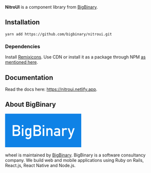 **NitroUI** is a component library from [BigBinary](https://www.bigbinary.com). 

## Installation

```
yarn add https://github.com/bigbinary/nitroui.git
```


### Dependencies

Install [Remixicons](https://remixicon.com/). 
Use CDN or install it as a package through NPM [as mentioned here](https://github.com/Remix-Design/remixicon#usage).

## Documentation

Read the docs here: https://nitroui.netlify.app.


## About BigBinary

![BigBinary](https://raw.githubusercontent.com/bigbinary/bigbinary-assets/press-assets/PNG/logo-light-solid-small.png?raw=true)

wheel is maintained by [BigBinary](https://www.BigBinary.com). BigBinary is a software consultancy company. We build web and mobile applications using Ruby on Rails, React.js, React Native and Node.js.
